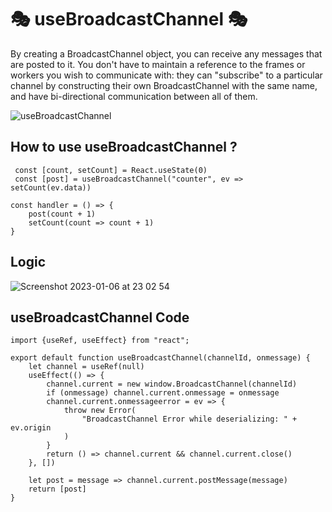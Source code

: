 # 🎭 useBroadcastChannel 🎭
By creating a BroadcastChannel object, you can receive any messages that are posted to it. You don't have to maintain a reference to the frames or workers you wish to communicate with: they can "subscribe" to a particular channel by constructing their own BroadcastChannel with the same name, and have bi-directional communication between all of them.

![useBroadcastChannel](https://user-images.githubusercontent.com/56169582/211099616-fe67c576-c1f9-48b0-af46-6e7072533743.gif)

## How to use useBroadcastChannel ?
```
 const [count, setCount] = React.useState(0)
 const [post] = useBroadcastChannel("counter", ev => setCount(ev.data))
```

```
const handler = () => {
    post(count + 1)
    setCount(count => count + 1)
}
```

## Logic
![Screenshot 2023-01-06 at 23 02 54](https://user-images.githubusercontent.com/56169582/211098706-16bd914d-802a-4bee-a679-29596d139740.png)


## useBroadcastChannel Code
```
import {useRef, useEffect} from "react";

export default function useBroadcastChannel(channelId, onmessage) {
    let channel = useRef(null)
    useEffect(() => {
        channel.current = new window.BroadcastChannel(channelId)
        if (onmessage) channel.current.onmessage = onmessage
        channel.current.onmessageerror = ev => {
            throw new Error(
                "BroadcastChannel Error while deserializing: " + ev.origin
            )
        }
        return () => channel.current && channel.current.close()
    }, [])

    let post = message => channel.current.postMessage(message)
    return [post]
}
```
